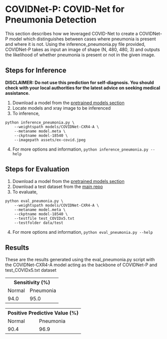 # COVIDNet-P: COVID-Net for Pneumonia Detection

This section describes how we leveraged COVID-Net to create a COVIDNet-P model which distinguishes between cases where pneumonia is present and where it is not. Using the inference_pneumonia.py file provided, COVIDNet-P takes as input an image of shape (N, 480, 480, 3) and outputs the likelihood of whether pneumonia is present or not in the given image.

## Steps for Inference
**DISCLAIMER: Do not use this prediction for self-diagnosis. You should check with your local authorities for the latest advice on seeking medical assistance.**

1. Download a model from the [pretrained models section](models.md)
2. Locate models and xray image to be inferenced
3. To inference,
```
python inference_pneumonia.py \
    --weightspath models/COVIDNet-CXR4-A \
    --metaname model.meta \
    --ckptname model-18540 \
    --imagepath assets/ex-covid.jpeg
```
4. For more options and information, `python inference_pneumonia.py --help`

## Steps for Evaluation

1. Download a model from the [pretrained models section](models.md)
2. Download a test dataset from the [main repo](https://github.com/lindawangg/COVID-Net)
3. To evaluate,
```
python eval_pneumonia.py \
    --weightspath models/COVIDNet-CXR4-A \
    --metaname model.meta \
    --ckptname model-18540 \
    --testfile test_COVIDx5.txt
    --testfolder data/test
```
4. For more options and information, `python eval_pneumonia.py --help`

## Results
These are the results generated using the eval_pneumonia.py script with the COVIDNet-CXR4-A model acting as the backbone of COVIDNet-P and test_COVIDx5.txt dataset

<div class="tg-wrap"><table class="tg">
  <tr>
    <th class="tg-7btt" colspan="3">Sensitivity (%)</th>
  </tr>
  <tr>
    <td class="tg-7btt">Normal</td>
    <td class="tg-7btt">Pneumonia</td>
  </tr>
  <tr>
    <td class="tg-c3ow">94.0</td>
    <td class="tg-c3ow">95.0</td>
  </tr>
</table></div>

<div class="tg-wrap"><table class="tg">
  <tr>
    <th class="tg-7btt" colspan="3">Positive Predictive Value (%)</th>
  </tr>
  <tr>
    <td class="tg-7btt">Normal</td>
    <td class="tg-7btt">Pneumonia</td>
  </tr>
  <tr>
    <td class="tg-c3ow">90.4</td>
    <td class="tg-c3ow">96.9</td>
  </tr>
</table></div>
